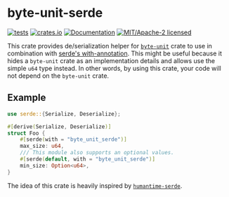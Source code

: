 # byte-unit-serde

[![tests](https://github.com/alekseysidorov/byte-unit-serde/actions/workflows/ci.yml/badge.svg)](https://github.com/alekseysidorov/byte-unit-serde/actions/workflows/ci.yml)
[![crates.io](https://img.shields.io/crates/v/byte-unit-serde.svg)](https://crates.io/crates/byte-unit-serde)
[![Documentation](https://docs.rs/byte-unit-serde/badge.svg)](https://docs.rs/byte-unit-serde)
[![MIT/Apache-2 licensed](https://img.shields.io/crates/l/byte-unit-serde)](./LICENSE)

<!-- ANCHOR: description -->

This crate provides de/serialization helper for [`byte-unit`] crate to use in
combination with [serde's with-annotation]. This might be useful because it
hides a `byte-unit` crate as an implementation details and allows use the simple
`u64` type instead. In other words, by using this crate, your code will not depend
on the `byte-unit` crate.

## Example

```rust
use serde::{Serialize, Deserialize};

#[derive(Serialize, Deserialize)]
struct Foo {
    #[serde(with = "byte_unit_serde")]
    max_size: u64,
    /// This module also supports an optional values.
    #[serde(default, with = "byte_unit_serde")]
    min_size: Option<u64>,
}
```

[serde's with-annotation]: https://serde.rs/field-attrs.html#with
[`humantime-serde`]: https://github.com/jean-airoldie/humantime-serde

The idea of this crate is heavily inspired by [`humantime-serde`].

<!-- ANCHOR_END: description -->

[`byte-unit`]: https://github.com/magiclen/byte-unit
